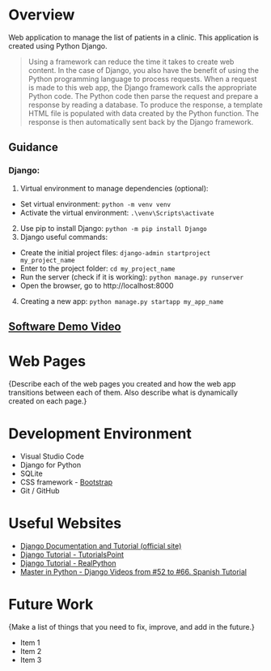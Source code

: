 ﻿# Overview

Web application to manage the list of patients in a clinic. This application is created using Python Django.

> Using a framework can reduce the time it takes to create web content. In the case of Django, you also have the benefit of using the Python programming language to process requests. When a request is made to this web app, the Django framework calls the appropriate Python code. The Python code then parse the request and prepare a response by reading a database. To produce the response, a template HTML file is populated with data created by the Python function. The response is then automatically sent back by the Django framework. 


## Guidance
### Django:
1) Virtual environment to manage dependencies (optional):
  - Set virtual environment: `python -m venv venv`
  - Activate the virtual environment: `.\venv\Scripts\activate`
2) Use pip to install Django: `python -m pip install Django`
3) Django useful commands:
  - Create the initial project files: `django-admin startproject my_project_name`
  - Enter to the project folder: `cd my_project_name`
  - Run the server (check if it is working): `python manage.py runserver`
  - Open the browser, go to http://localhost:8000
4) Creating a new app: `python manage.py startapp my_app_name`

## [Software Demo Video](http://youtube.link.goes.here)

# Web Pages

{Describe each of the web pages you created and how the web app transitions between each of them.  Also describe what is dynamically created on each page.}

# Development Environment
* Visual Studio Code
* Django for Python
* SQLite
* CSS framework - [Bootstrap](https://getbootstrap.com/)
* Git / GitHub

# Useful Websites

* [Django Documentation and Tutorial (official site)](https://docs.djangoproject.com/en/3.0/contents/)
* [Django Tutorial - TutorialsPoint](https://www.tutorialspoint.com/django/index.htm)
* [Django Tutorial - RealPython](https://realpython.com/get-started-with-django-1/)
* [Master in Python - Django Videos from #52 to #66. Spanish Tutorial](https://youtu.be/DdDpaO66gdI?si=N7SABKIobnwl84sq)

# Future Work

{Make a list of things that you need to fix, improve, and add in the future.}
* Item 1
* Item 2
* Item 3
